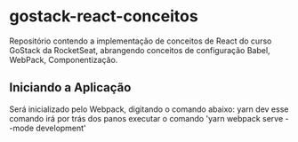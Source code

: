 # gostack-react-conceitos
Repositório contendo a implementação de conceitos de React do curso GoStack da RocketSeat, abrangendo conceitos de configuração Babel, WebPack, Componentização.

## Iniciando a Aplicação

Será inicializado pelo Webpack, digitando o comando abaixo:
yarn dev
esse comando irá por trás dos panos executar o comando 'yarn webpack serve --mode development'